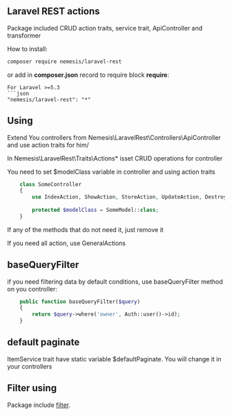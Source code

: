 ## Laravel REST actions

Package included CRUD action traits, service trait, ApiController and transformer

How to install:

```bash
composer require nemesis/laravel-rest
```

or add in **composer.json** record to require block **require**:

```
For Laravel >=5.3
```json
"nemesis/laravel-rest": "*"
```

## Using

Extend You controllers from Nemesis\LaravelRest\Controllers\ApiController and use action traits for him/

In Nemesis\LaravelRest\Traits\Actions\* isset CRUD operations for controller

You need to set $modelClass variable in controller and using action traits

```php
    class SomeController
    {
        use IndexAction, ShowAction, StoreAction, UpdateAction, DestroyAction;
    
        protected $modelClass = SomeModel::class;    
    }
```

If any of the methods that do not need it, just remove it

If you need all action, use GeneralActions

## baseQueryFilter

if you need filtering data by default conditions, use baseQueryFilter method on you controller:

```php
    public function baseQueryFilter($query)
    {
        return $query->where('owner', Auth::user()->id);
    }
```


## default paginate

ItemService trait have static variable $defaultPaginate. You will change it in your controllers  



## Filter using

Package include [filter](https://github.com/nemesis1988/FilterAndSorting|filter).
